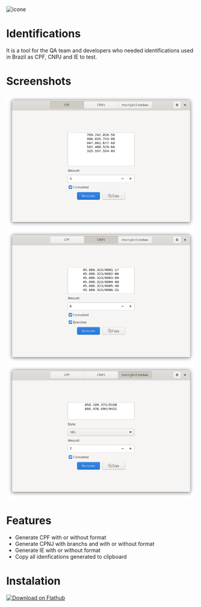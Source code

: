 ![icone](https://user-images.githubusercontent.com/7075481/117592396-b9cfe480-b10e-11eb-9e74-f039b1b5a100.png)


# Identifications
It is a tool for the QA team and developers who needed identifications used in Brazil as CPF, CNPJ and IE to test.

# Screenshots
![CPF](https://github.com/edenalencar/identifications/blob/master/data/screenshots/CPF.png)
![CNPJ com filias](https://github.com/edenalencar/identifications/blob/master/data/screenshots/CNPJ_Branches.png)
![IE](https://github.com/edenalencar/identifications/blob/master/data/screenshots/IE.png)


# Features
* Generate CPF with or without format
* Generate CPNJ with branchs and with or without format
* Generate IE with or without format
* Copy all idenfications generated to clipboard

# Instalation
<a href='https://flathub.org/apps/details/com.github.edenalencar.identifications'><img width='240' alt='Download on Flathub' src='https://flathub.org/assets/badges/flathub-badge-en.png'/></a>
